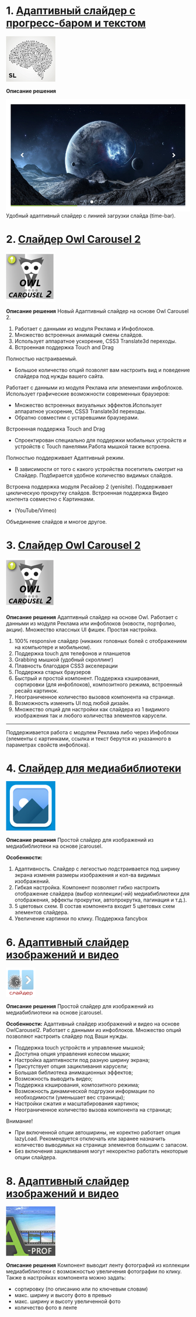 # 1. [Адаптивный слайдер с прогресс-баром и текстом](1/)
![alt-текст](1/img_md/slider.png "1")

**Описание решения**

![alt-текст](1/img_md/ad4b3695a3.jpg "1")
Удобный адаптивный слайдер с линией загрузки слайда (time-bar).

# 2. [Слайдер Owl Carousel 2](2/)
![alt-текст](2/img_md/owl_slider_.png "1")

**Описание решения**
Новый Адаптивный слайдер на основе Owl Carousel 2.

1. Работает с данными из модуля Реклама и Инфоблоков. 
2. Множество встроенных анимаций смены слайдов. 
3. Использует аппаратное ускорение, CSS3 Translate3d переходы. 
4. Встроенная поддержка Touch and Drag 

Полностью настраиваемый.

* Большое количество опций позволят вам настроить вид и поведение слайдера под нужды вашего сайта.

Работает с данными из модуля Реклама или элементами инфоблоков.
Использует графические возможности современных браузеров:

* Множество встроенных визуальных эффектов.Использует аппаратное ускорение, CSS3 Translate3d переходы.
* Обратно совместим с устаревшими браузерами.

Встроенная поддержка Touch and Drag

* Спроектирован специально для поддержки мобильных устройств и устройств с Touch панелями.Работа мышкой также встроена.

Полностью поддерживает Адаптивный режим.

* В зависимости от того с какого устройства посетитель смотрит на Слайдер. Подбирается удобное количество видимых слайдов.

Встроена поддержка модуля Ресайзер 2 (yenisite).
Поддерживает циклическую прокрутку слайдов.
Встроенная поддержка Видео контента совместно с Картинками.

* (YouTube/Vimeo)

Объединение слайдов и многое другое.

# 3. [Слайдер Owl Carousel 2](3/)
![alt-текст](3/img_md/owl_slider_.png "1")

**Описание решения**
Адаптивный слайдер на основе Owl. Работает с данными из модуля Реклама или инфоблоков (новости, портфолио, акции). Множество классных UI фишек. Простая настройка.

1. 100% responsive слайдер (никаких головных болей с отображением на компьютере и мобильном).
2. Поддержка touch для телефонов и планшетов
3. Grabbing мышкой (удобный скроллинг)
4. Плавность благодаря CSS3 акселерации
5. Поддержка старых браузеров
6. Быстрый и простой компонент. Поддержка кэширования, сортировки (для инфоблоков), композитного режима, встроенный ресайз картинок.
7. Неограниченное количество вызовов компонента на странице.
8. Возможность изменить UI под любой дизайн.
9. Множество опций для настройки как слайдера из 1 видимого изображения так и любого количества элементов карусели.

***
Поддерживается работа с модулем Реклама либо через Инфоблоки (элементы с картинками, ссылка и текст берутся из указанного в параметрах свойств инфоблока).

# 4. [Слайдер для медиабиблиотеки](4/)
![alt-текст](4/img_md/logo.png "1")

**Описание решения**
Простой слайдер для изображений из медиабиблиотеки на основе jcarousel.

**Особенности:**
1. Адаптивность. Слайдер с легкостью подстраивается под ширину экрана изменяя размеры изображения и кол-ва видимых изображений.
2. Гибкая настройка. Компонент позволяет гибко настроить отображение слайдера (выбор коллекции(-ий) медиабиблиотеки для отображения, эффекты прокрутки, автопрокрутка, пагинация и т.д.).
3. 5 цветовых схем. В состав компонента входит 5 цветовых схем элементов слайдера.
4. Увеличение картинки по клику. Поддержка fancybox

# 6. [Адаптивный слайдер изображений и видео](6/)
![alt-текст](6/img_md/carouselowl2_new.png "1")

**Описание решения**
Простой слайдер для изображений из медиабиблиотеки на основе jcarousel.

**Особенности:**
Адаптивный слайдер изображений и видео на основе OwlCarousel2. Работает с данными из инфоблоков. Множество опций позволяют настроить слайдер под Ваши нужды.

- Поддержка touch устройств и управление мышкой;
- Доступна опция управления колесом мышки;
- Настройка адаптивности под разную ширину экрана;
- Присутствует опция зацикливания карусели;
- Большая библиотека анимационных эффектов;
- Возможность выводить видео;
- Поддержка кэширования, композитного режима;
- Возможность динамической подгрузки информации по необходимости (уменьшает вес страницы);
- Настройки сжатия и масштабирования картинок;
- Неограниченное количество вызова компонента на странице;

Внимание!
- При включенной опции автоширины, не коректно работает опция lazyLoad. Рекомендуется отключать или заранее назначить количество выводимых на странице элементов большим с запасом.
- Без включения зацикливания могут некоректно работать некоторые опции слайдера.

# 8. [Адаптивный слайдер изображений и видео](8/)
![alt-текст](8/img_md/slayder.jpg "1")

**Описание решения**
Компонент выводит ленту фотографий из коллекции медиабиблиотеки с возможностью увеличения фотографии по клику.
Также в настройках компонента можно задать:
- сортировку (по описанию или по ключевым словам)
- макс. ширину и высоту фото в превью
- макс. ширину и высоту увеличенной фото
- количество фото в ленте 